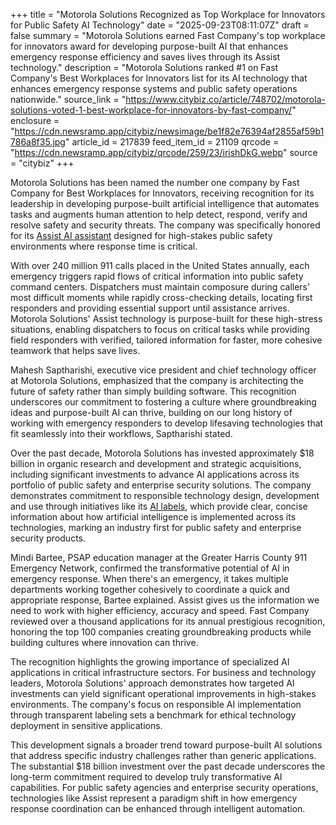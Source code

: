 +++
title = "Motorola Solutions Recognized as Top Workplace for Innovators for Public Safety AI Technology"
date = "2025-09-23T08:11:07Z"
draft = false
summary = "Motorola Solutions earned Fast Company's top workplace for innovators award for developing purpose-built AI that enhances emergency response efficiency and saves lives through its Assist technology."
description = "Motorola Solutions ranked #1 on Fast Company's Best Workplaces for Innovators list for its AI technology that enhances emergency response systems and public safety operations nationwide."
source_link = "https://www.citybiz.co/article/748702/motorola-solutions-voted-1-best-workplace-for-innovators-by-fast-company/"
enclosure = "https://cdn.newsramp.app/citybiz/newsimage/be1f82e76394af2855af59b1786a8f35.jpg"
article_id = 217839
feed_item_id = 21109
qrcode = "https://cdn.newsramp.app/citybiz/qrcode/259/23/irishDkG.webp"
source = "citybiz"
+++

<p>Motorola Solutions has been named the number one company by Fast Company for Best Workplaces for Innovators, receiving recognition for its leadership in developing purpose-built artificial intelligence that automates tasks and augments human attention to help detect, respond, verify and resolve safety and security threats. The company was specifically honored for its <a href="https://www.motorolasolutions.com" rel="nofollow" target="_blank">Assist AI assistant</a> designed for high-stakes public safety environments where response time is critical.</p><p>With over 240 million 911 calls placed in the United States annually, each emergency triggers rapid flows of critical information into public safety command centers. Dispatchers must maintain composure during callers' most difficult moments while rapidly cross-checking details, locating first responders and providing essential support until assistance arrives. Motorola Solutions' Assist technology is purpose-built for these high-stress situations, enabling dispatchers to focus on critical tasks while providing field responders with verified, tailored information for faster, more cohesive teamwork that helps save lives.</p><p>Mahesh Saptharishi, executive vice president and chief technology officer at Motorola Solutions, emphasized that the company is architecting the future of safety rather than simply building software. This recognition underscores our commitment to fostering a culture where groundbreaking ideas and purpose-built AI can thrive, building on our long history of working with emergency responders to develop lifesaving technologies that fit seamlessly into their workflows, Saptharishi stated.</p><p>Over the past decade, Motorola Solutions has invested approximately $18 billion in organic research and development and strategic acquisitions, including significant investments to advance AI applications across its portfolio of public safety and enterprise security solutions. The company demonstrates commitment to responsible technology design, development and use through initiatives like its <a href="https://www.motorolasolutions.com" rel="nofollow" target="_blank">AI labels</a>, which provide clear, concise information about how artificial intelligence is implemented across its technologies, marking an industry first for public safety and enterprise security products.</p><p>Mindi Bartee, PSAP education manager at the Greater Harris County 911 Emergency Network, confirmed the transformative potential of AI in emergency response. When there's an emergency, it takes multiple departments working together cohesively to coordinate a quick and appropriate response, Bartee explained. Assist gives us the information we need to work with higher efficiency, accuracy and speed. Fast Company reviewed over a thousand applications for its annual prestigious recognition, honoring the top 100 companies creating groundbreaking products while building cultures where innovation can thrive.</p><p>The recognition highlights the growing importance of specialized AI applications in critical infrastructure sectors. For business and technology leaders, Motorola Solutions' approach demonstrates how targeted AI investments can yield significant operational improvements in high-stakes environments. The company's focus on responsible AI implementation through transparent labeling sets a benchmark for ethical technology deployment in sensitive applications.</p><p>This development signals a broader trend toward purpose-built AI solutions that address specific industry challenges rather than generic applications. The substantial $18 billion investment over the past decade underscores the long-term commitment required to develop truly transformative AI capabilities. For public safety agencies and enterprise security operations, technologies like Assist represent a paradigm shift in how emergency response coordination can be enhanced through intelligent automation.</p>
